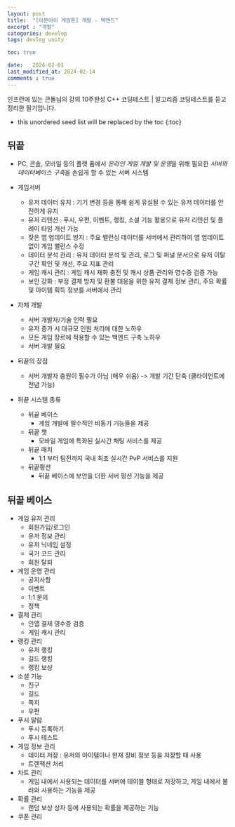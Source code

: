 ```yaml
---
layout: post
title:  "[이븐아이 게임톤] 개발 - 백엔드"
excerpt : "개발"
categories: develop
tags: devlog unity

toc: true

date:   2024-02-01
last_modified_at: 2024-02-14
comments : true
---
```

> <span style="font-size: 80%">
인프런에 있는 큰돌님의 강의 10주완성 C++ 코딩테스트 | 알고리즘 코딩테스트를 듣고 정리한 필기입니다.</span>

<!--more-->

* this unordered seed list will be replaced by the toc
{:toc}

## 뒤끝
- PC, 콘솔, 모바일 등의 플랫 폼에서 *온라인 게임 개발 및 운영*을 위해 필요한 *서버와 데이터베이스 구축*을 손쉽게 할 수 있는 서버 시스템

- 게임서버
  - 유저 데이터 유지 : 기기 변경 등을 통해 쉽게 유실될 수 있는 유저 데이터를 안전하게 유지
  - 유저 리텐션 : 푸시, 우편, 이벤트, 랭킹, 소셜 기능 활용으로 유저 리텐션 및 플레이 타임 개선 가능
  - 잦은 앱 업데이트 방지 : 주요 밸런싱 데이터를 서버에서 관리하여 앱 업데이트 없이 게임 밸런스 수정
  - 데이터 분석 관리 : 유저 데이터 분석 및 관리, 로그 및 퍼널 분서으로 유저 이탈 구간 확인 및 개선, 주요 지표 관리
  - 게임 캐시 관리 : 게임 캐시 재화 충전 및 캐시 상품 관리와 영수증 검증 가능
  - 보안 강화 : 부정 결제 방지 및 환불 대응을 위한 유저 결제 정보 관리, 주요 확률 및 아이템 획득 정보를 서버에서 관리

- 자체 개발
  - 서버 개발자/기술 인력 필요
  - 유저 증가 시 대규모 인원 처리에 대한 노하우
  - 모든 게임 장르에 적용할 수 있는 백엔드 구축 노하우
  - 서버 개발 필요

- 뒤끝의 장점
  - 서버 개발자 충원이 필수가 아님 (매우 쉬움) -> 개발 기간 단축 (클라이언트에 전념 가능)

- 뒤끝 시스템 종류
  - 뒤끝 베이스
    - 게임 개발에 필수적인 비동기 기능들을 제공
  - 뒤끝 챗
    - 모바일 게임에 특화된 실시간 채팅 서비스를 제공
  - 뒤끝 매치
    - 1:1 부터 팀전까지 국내 최초 실시간 PvP 서비스를 지원
  - 뒤끝펑션
    - 뒤끝 베이스에 보안을 더한 서버 펑션 기능을 제공

## 뒤끝 베이스
- 게임 유저 관리
  - 회원가입/로그인
  - 유저 정보 관리
  - 유저 닉네임 설정
  - 국가 코드 관리
  - 회원 탈퇴
- 게임 운영 관리
  - 공지사항
  - 이벤트
  - 1:1 문의
  - 정책
- 결제 관리
  - 인앱 결제 영수증 검증
  - 게임 캐시 관리
- 랭킹 관리
  - 유저 랭킹
  - 길드 랭킹
  - 랭킹 보상
- 소셜 기능
  - 친구
  - 길드
  - 쪽지
  - 우편
- 푸시 알람
  - 푸시 등록하기
  - 푸시 테스트
- 게임 정보 관리
  - 데이터 저장 : 유저의 아이템이나 현재 장비 정보 등을 저장할 때 사용
  - 트랜잭션 처리
- 차트 관리
  - 게임 내에서 사용되는 데이터를 서버에 테이블 형태로 저장하고, 게임 내에서 불러와 사용하는 기능을 제공
- 확률 관리
  - 랜덤 보상 상자 등에 사용되는 확률을 제공하는 기능
- 쿠폰 관리